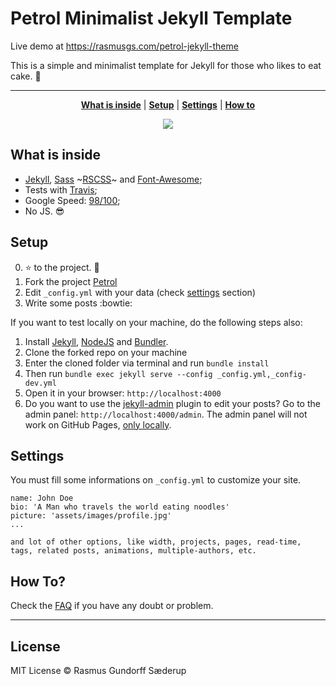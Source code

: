 # Petrol Minimalist Jekyll Template

Live demo at https://rasmusgs.com/petrol-jekyll-theme

This is a simple and minimalist template for Jekyll for those who likes to eat cake. :cake:

***

<p align="center">
    <b><a href="README.md#what-is-inside">What is inside</a></b>
    |
    <b><a href="README.md#setup">Setup</a></b>
    |
    <b><a href="README.md#settings">Settings</a></b>
    |
    <b><a href="README.md#how-to">How to</a></b>
</p>

<p align="center">
    <img src="https://raw.githubusercontent.com/rasgs/petrol-jekyll-theme/gh-pages/assets/screen-shot.png" />
</p>

## What is inside

- [Jekyll](https://jekyllrb.com/), [Sass](https://sass-lang.com/) ~[RSCSS](https://rscss.io/)~ and [Font-Awesome](https://fontawesome.com/);
- Tests with [Travis](https://travis-ci.org/);
- Google Speed: [98/100](https://developers.google.com/speed/pagespeed/insights/?url=https%3A%2F%2Frasmusgs.com%2Fpetrol-jekyll-theme%2F);
- No JS. :sunglasses:

## Setup

0. :star: to the project. :metal:
1. Fork the project [Petrol](https://github.com/rasgs/petrol-jekyll-theme)
2. Edit `_config.yml` with your data (check <a href="README.md#settings">settings</a> section)
3. Write some posts :bowtie:

If you want to test locally on your machine, do the following steps also:

1. Install [Jekyll](https://jekyllrb.com), [NodeJS](https://nodejs.org/) and [Bundler](https://bundler.io/).
2. Clone the forked repo on your machine
3. Enter the cloned folder via terminal and run `bundle install`
4. Then run `bundle exec jekyll serve --config _config.yml,_config-dev.yml`
5. Open it in your browser: `http://localhost:4000`
6. Do you want to use the [jekyll-admin](https://jekyll.github.io/jekyll-admin/) plugin to edit your posts? Go to the admin panel: `http://localhost:4000/admin`. The admin panel will not work on GitHub Pages, [only locally](https://github.com/jekyll/jekyll-admin/issues/341#issuecomment-292739469).

## Settings

You must fill some informations on `_config.yml` to customize your site.

```
name: John Doe
bio: 'A Man who travels the world eating noodles'
picture: 'assets/images/profile.jpg'
...

and lot of other options, like width, projects, pages, read-time, tags, related posts, animations, multiple-authors, etc.
```

## How To?

Check the [FAQ](./FAQ.md) if you have any doubt or problem.

---
## License

MIT License © Rasmus Gundorff Sæderup
